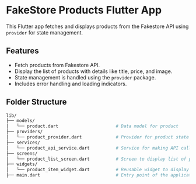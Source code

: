 # FakeStore Products Flutter App

This Flutter app fetches and displays products from the Fakestore API using `provider` for state management.

## Features

- Fetch products from Fakestore API.
- Display the list of products with details like title, price, and image.
- State management is handled using the `provider` package.
- Includes error handling and loading indicators.

## Folder Structure

```bash
lib/
├── models/
│   └── product.dart                      # Data model for product
├── providers/
│   └── product_provider.dart             # Provider for product state management
├── services/
│   └── product_api_service.dart          # Service for making API calls to Fakestore
├── screens/
│   └── product_list_screen.dart          # Screen to display list of products
├── widgets/
│   └── product_item_widget.dart          # Reusable widget to display each product
├── main.dart                             # Entry point of the application
